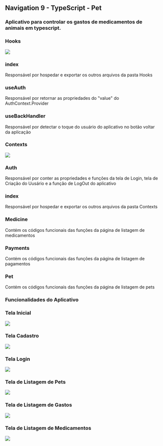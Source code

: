 ## Navigation 9 - TypeScript - Pet

### Aplicativo para controlar os gastos de medicamentos de animais em typescript.

### Hooks

<img src="https://github.com/elias31072002/arleyatv/blob/main/imagens/hooks.PNG">

### index

Responsável por hospedar e exportar os outros arquivos da pasta Hooks


### useAuth

Responsável por retornar as propriedades do "value" do AuthContext.Provider


### useBackHandler

Responsável por detectar o toque do usuário do aplicativo no botão voltar da aplicação



### Contexts

<img src="https://github.com/elias31072002/arleyatv/blob/main/imagens/context.PNG">

### Auth

Responsável por conter as propriedades e funções da tela de Login, tela de Criação do Uusário e a função de LogOut do aplicativo

### index

Responsável por hospedar e exportar os outros arquivos da pasta Contexts

### Medicine

Contém os códigos funcionais das funções da página de listagem de medicamentos

### Payments

Contém os códigos funcionais das funções da página de listagem de pagamentos

### Pet

Contém os códigos funcionais das funções da página de listagem de pets

### Funcionalidades do Aplicativo

### Tela Inicial

<img src="https://github.com/elias31072002/arleyatv/blob/main/imagens/telainicial.PNG">

### Tela Cadastro

<img src="https://github.com/elias31072002/arleyatv/blob/main/imagens/telacadastro.PNG">

### Tela Login

<img src="https://github.com/elias31072002/arleyatv/blob/main/imagens/telalogin.PNG">

### Tela de Listagem de Pets

<img src="https://github.com/elias31072002/arleyatv/blob/main/imagens/telalistagempets.PNG">

### Tela de Listagem de Gastos

<img src="https://github.com/elias31072002/arleyatv/blob/main/imagens/telagastos.PNG">

### Tela de Listagem de Medicamentos

<img src="https://github.com/elias31072002/arleyatv/blob/main/imagens/telademedicacoes.PNG">


